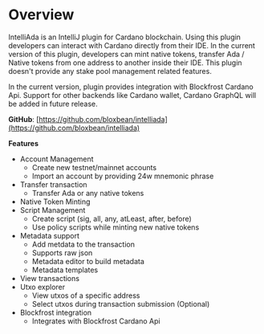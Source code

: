 # Overview

IntelliAda is an IntelliJ plugin for Cardano blockchain. Using this plugin developers can interact with Cardano directly from their IDE. In the current version of this plugin, developers can mint native tokens, transfer Ada / Native tokens from one address to another inside their IDE. This plugin doesn't provide any stake pool management related features.

In the current version, plugin provides integration with Blockfrost Cardano Api. Support for other backends like Cardano wallet, Cardano GraphQL will be added in future release.

**GitHub**: [https://github.com/bloxbean/intelliada](https://github.com/bloxbean/intelliada)

**Features** 

* Account Management
  * Create new testnet/mainnet accounts
  * Import an account by providing 24w mnemonic phrase
* Transfer transaction
  * Transfer Ada or any native tokens
* Native Token Minting
* Script Management
  * Create script \(sig, all, any, atLeast, after, before\)
  * Use policy scripts while minting new native tokens
* Metadata support
  * Add metdata to the transaction
  * Supports raw json
  * Metadata editor to build metadata
  * Metadata templates
* View transactions
* Utxo explorer
  * View utxos of a specific address
  * Select utxos during transaction submission \(Optional\)
* Blockfrost integration
  * Integrates with Blockfrost Cardano Api



